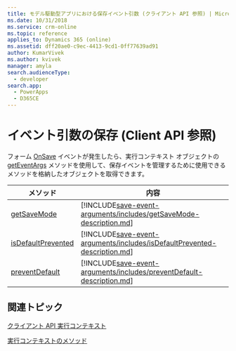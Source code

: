 ```yaml
---
title: モデル駆動型アプリにおける保存イベント引数 (クライアント API 参照) | MicrosoftDocs
ms.date: 10/31/2018
ms.service: crm-online
ms.topic: reference
applies_to: Dynamics 365 (online)
ms.assetid: dff20ae0-c9ec-4413-9cd1-0ff77639ad91
author: KumarVivek
ms.author: kvivek
manager: amyla
search.audienceType:
  - developer
search.app:
  - PowerApps
  - D365CE
---
```

# <a name="save-event-arguments-client-api-reference"></a>イベント引数の保存 (Client API 参照)



フォーム [OnSave](events/form-onsave.md) イベントが発生したら、実行コンテキスト オブジェクトの [getEventArgs](executioncontext/getEventArgs.md) メソッドを使用して、保存イベントを管理するために使用できるメソッドを格納したオブジェクトを取得できます。

|メソッド|内容|
|--|--|
|[getSaveMode](save-event-arguments/getSaveMode.md)|[!INCLUDE[save-event-arguments/includes/getSaveMode-description.md](save-event-arguments/includes/getSaveMode-description.md)]|
|[isDefaultPrevented](save-event-arguments/isDefaultPrevented.md)|[!INCLUDE[save-event-arguments/includes/isDefaultPrevented-description.md](save-event-arguments/includes/isDefaultPrevented-description.md)]|
|[preventDefault](save-event-arguments/preventDefault.md)|[!INCLUDE[save-event-arguments/includes/preventDefault-description.md](save-event-arguments/includes/preventDefault-description.md)]|


## <a name="related-topics"></a>関連トピック

[クライアント API 実行コンテキスト](../clientapi-execution-context.md)

[実行コンテキストのメソッド](execution-context.md)

